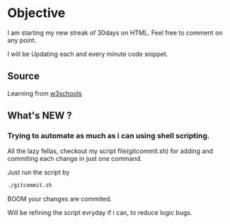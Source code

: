 # Objective
I am starting my new streak of 30days on HTML. Feel free to comment on any point.

I will be Updating each and every minute code snippet.
## Source
Learning from [w3schools](https://www.w3schools.com/html/html_intro.asp)
## What's NEW ?

### Trying to automate as much as i can using shell scripting.
All the lazy fellas, checkout my script file(gitcommit.sh) for adding and commiting each change in just one command.

Just run the script by 
```bash
./gitcommit.sh
```
BOOM your changes are commited. 

Will be refining the script evryday if i can, to reduce logic bugs.
